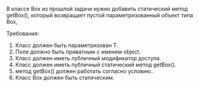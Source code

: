 В классе Box из прошлой задачи нужно добавить статический метод getBox(), который возвращает пустой параметризованный объект типа Box,

Требования:
1. Класс должен быть параметризован T.
2. Поле должно быть приватным с именем object.
3. Класс должен иметь публичный модификатор доступа.
4. Класс должен иметь публичный статический метод getBox().
5. метод getBox() должен работать согласно условию..
6. Класс Box должен быть статическим.
